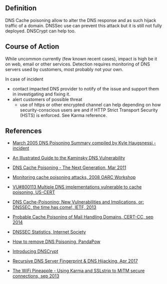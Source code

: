 
## Definition
DNS Cache poisoning allow to alter the DNS response and as such hijack traffic of a domain.
DNSSec use can prevent this attack but it is still not fully deployed. DNSCrypt can help too.

## Course of Action

While uncommon currently (few known recent cases), impact is high be it on web, email or other services.
Detection requires monitoring of DNS servers used by customers, most probably not your own.

In case of incident

* contact impacted DNS provider to notify of the issue and support them in investigating and fixing it.
* alert customers of possible threat
    * use of https or other encrypted channel can help depending on how security-conscious users are and if HTTP Strict Transport Security (HSTS) is enforced. See Karma reference.

## References

* [March 2005 DNS Poisoning Summary compiled by Kyle Haugsnessi - incident](https://isc.sans.edu/presentations/dnspoisoning.html)
* [An Illustrated Guide to the Kaminsky DNS Vulnerability](http://unixwiz.net/techtips/iguide-kaminsky-dns-vuln.html)
* [DNS Cache Poisoning - The Next Generation, Mar 2011](https://www.secureworks.com/blog/dns-cache-poisoning)
* [Monitoring cache poisoning attacks, 2008 OARC Workshop](https://www.dns-oarc.net/files/workshop-2008/toyono.pdf)
* [VU#800113 Multiple DNS implementations vulnerable to cache poisoning, US-CERT](https://www.kb.cert.org/vuls/id/800113)
* [DNS Cache-Poisoning: New Vulnerabilities and Implications, or: DNSSEC, the time has come!, IETF, 2013](https://www.ietf.org/proceedings/87/slides/slides-87-saag-3.pdf)
* [Probable Cache Poisoning of Mail Handling Domains, CERT-CC, sep 2014](https://insights.sei.cmu.edu/cert/2014/09/-probable-cache-poisoning-of-mail-handling-domains.html)
* [DNSSEC Statistics, Internet Society](http://www.internetsociety.org/deploy360/dnssec/statistics/)
* [How to remove DNS Poisoning, PandaPow](https://pandapow.co/how-to/dns-poisoning/)
* [Introducing DNSCrypt](https://www.opendns.com/about/innovations/dnscrypt/)
* [Recursive DNS Server Fingerprint & DNS Hijacking, Apr 2017](https://recdnsfp.github.io/)

* [The WiFi Pineapple - Using Karma and SSLstrip to MiTM secure connections, sep 2013](https://scotthelme.co.uk/wifi-pineapple-karma-sslstrip/)
